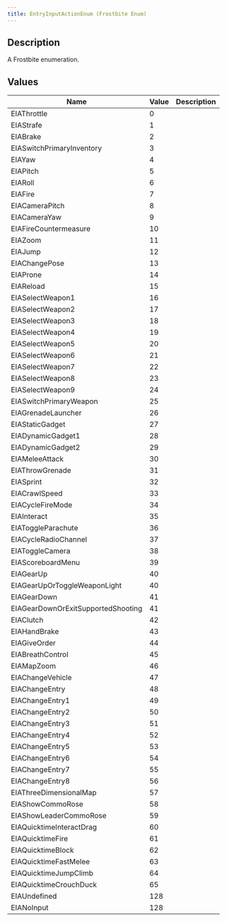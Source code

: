 ```yaml
---
title: EntryInputActionEnum (Frostbite Enum)
---
```

## Description

A Frostbite enumeration.

## Values

| Name                               | Value | Description |
| ---------------------------------- | ----- | ----------- |
| EIAThrottle                        | 0     |             |
| EIAStrafe                          | 1     |             |
| EIABrake                           | 2     |             |
| EIASwitchPrimaryInventory          | 3     |             |
| EIAYaw                             | 4     |             |
| EIAPitch                           | 5     |             |
| EIARoll                            | 6     |             |
| EIAFire                            | 7     |             |
| EIACameraPitch                     | 8     |             |
| EIACameraYaw                       | 9     |             |
| EIAFireCountermeasure              | 10    |             |
| EIAZoom                            | 11    |             |
| EIAJump                            | 12    |             |
| EIAChangePose                      | 13    |             |
| EIAProne                           | 14    |             |
| EIAReload                          | 15    |             |
| EIASelectWeapon1                   | 16    |             |
| EIASelectWeapon2                   | 17    |             |
| EIASelectWeapon3                   | 18    |             |
| EIASelectWeapon4                   | 19    |             |
| EIASelectWeapon5                   | 20    |             |
| EIASelectWeapon6                   | 21    |             |
| EIASelectWeapon7                   | 22    |             |
| EIASelectWeapon8                   | 23    |             |
| EIASelectWeapon9                   | 24    |             |
| EIASwitchPrimaryWeapon             | 25    |             |
| EIAGrenadeLauncher                 | 26    |             |
| EIAStaticGadget                    | 27    |             |
| EIADynamicGadget1                  | 28    |             |
| EIADynamicGadget2                  | 29    |             |
| EIAMeleeAttack                     | 30    |             |
| EIAThrowGrenade                    | 31    |             |
| EIASprint                          | 32    |             |
| EIACrawlSpeed                      | 33    |             |
| EIACycleFireMode                   | 34    |             |
| EIAInteract                        | 35    |             |
| EIAToggleParachute                 | 36    |             |
| EIACycleRadioChannel               | 37    |             |
| EIAToggleCamera                    | 38    |             |
| EIAScoreboardMenu                  | 39    |             |
| EIAGearUp                          | 40    |             |
| EIAGearUpOrToggleWeaponLight       | 40    |             |
| EIAGearDown                        | 41    |             |
| EIAGearDownOrExitSupportedShooting | 41    |             |
| EIAClutch                          | 42    |             |
| EIAHandBrake                       | 43    |             |
| EIAGiveOrder                       | 44    |             |
| EIABreathControl                   | 45    |             |
| EIAMapZoom                         | 46    |             |
| EIAChangeVehicle                   | 47    |             |
| EIAChangeEntry                     | 48    |             |
| EIAChangeEntry1                    | 49    |             |
| EIAChangeEntry2                    | 50    |             |
| EIAChangeEntry3                    | 51    |             |
| EIAChangeEntry4                    | 52    |             |
| EIAChangeEntry5                    | 53    |             |
| EIAChangeEntry6                    | 54    |             |
| EIAChangeEntry7                    | 55    |             |
| EIAChangeEntry8                    | 56    |             |
| EIAThreeDimensionalMap             | 57    |             |
| EIAShowCommoRose                   | 58    |             |
| EIAShowLeaderCommoRose             | 59    |             |
| EIAQuicktimeInteractDrag           | 60    |             |
| EIAQuicktimeFire                   | 61    |             |
| EIAQuicktimeBlock                  | 62    |             |
| EIAQuicktimeFastMelee              | 63    |             |
| EIAQuicktimeJumpClimb              | 64    |             |
| EIAQuicktimeCrouchDuck             | 65    |             |
| EIAUndefined                       | 128   |             |
| EIANoInput                         | 128   |             |
